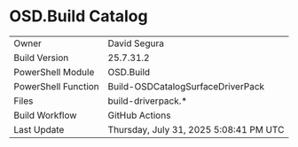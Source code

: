 ﻿# OSD.Build Catalog

| | |
|-|-|
| Owner | David Segura |
| Build Version | 25.7.31.2 |
| PowerShell Module | OSD.Build |
| PowerShell Function | Build-OSDCatalogSurfaceDriverPack |
| Files | build-driverpack.* |
| Build Workflow | GitHub Actions |
| Last Update | Thursday, July 31, 2025 5:08:41 PM UTC |
